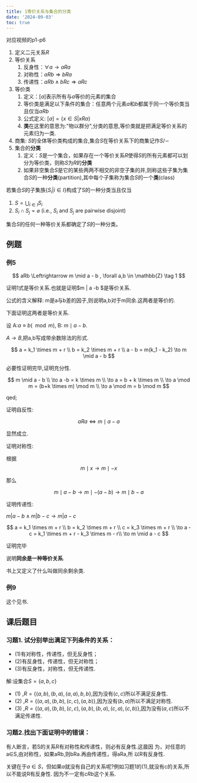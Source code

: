 ```yaml
---
title: 1等价关系与集合的分类
date: '2024-09-03'
toc: true
---
```



对应视频的p1-p6


1. 定义二元关系$R$
2. 等价关系
   1. 反身性：$\forall a \to aRa$
   2. 对称性：$aRb \Rightarrow bRa$
   3. 传递性：$aRb \land bRc \Rightarrow aRc$
3. 等价类
   1. 定义：$[a]$表示所有与$a$等价的元素的集合
   2. 等价类是满足以下条件的集合：任意两个元素$a$和$b$都属于同一个等价类当且仅当$aRb$
   3. 公式定义: $[a]= \{ x \in S | xRa  \}$
   4. **类**在这里的意思为:"物以群分",分类的意思,等价类就是把满足等价关系的元素归为一类.
4. 商集: $S$的全体等价类构成的集合,集合$S$在等价关系下的商集记作$S / \backsim$
4. 集合的**分类**
   1. 定义：$S$是一个集合，如果存在一个等价关系$R$使得$S$的所有元素都可以划分为等价类，则称$S$为$R$的**分类**
   2. 如果非空集合$S$是它的某些两两不相交的非空子集的并,则称这些子集为集合$S$的一种**分类**(partition),其中每个子集称为集合$S$的一个**类**(class)

若集合$S$的子集族$\{S_i | i \in I\}$构成了S的一种分类当且仅当

1. $S = \bigcup_{i \in I} S_i$
2. $S_i \cap S_j = \varnothing$ (i.e., $S_i$ and $S_j$ are pairwise disjoint)

集合$S$的任何一种等价关系都确定了$S$的一种分类。

## 例题

### 例5

$$
aRb \Leftrightarrow  m \mid a - b , \forall a,b \in \mathbb{Z} \tag 1
$$

证明1式是等价关系.也就是证明$m | a -b $是等价关系.

公式的含义解释: m是a与b差的因子,则说明a,b对于m同余.这两者是等价的.

下面证明这两者是等价关系.

设 A:$a \equiv b (\mod m)$, B: $m \mid a-b$.

$A \to B$,把a,b写成带余数除法的形式.

$$
a = k_1 \times m + r \\
b = k_2 \times m + r \\
a - b = m(k_1 - k_2)  \to m \mid a - b
$$

必要性证明完毕,证明充分性.

$$
m \mid a - b  \\
\to a -b = k \times m \\
\to a = b + k \times m \\
\to a \mod m = (b+k \times m) \mod m \\
\to a \mod m = b \mod m
$$

qed;

证明自反性:

$$
aRa \Leftrightarrow m \mid a - a
$$

显然成立.

证明对称性:

根据
$$
m \mid x \to m \mid -x
$$

那么

$$
m \mid a - b \to m \mid -(a - b) \to  m \mid b - a 
$$

证明传递性:

$m | a - b \land m| b - c \to m | a - c$

$$
a = k_1 \times m + r \\
b = k_2 \times m + r \\
c = k_3 \times m + r \\
\to a - c = k_1 \times m + r - k_3 \times m  - r\\
\to m \mid a - c
$$

证明完毕

说明**同余是一种等价关系**.

书上又定义了什么叫做同余剩余类.



### 例9

这个见书.

## 课后题目

### 习题1.  试分别举出满足下列条件的关系：
- (1)有对称性，传递性，但无反身性；
- (2)有反身性，传递性，但无对称性；
- (3)有反身性，对称性，但无传递性.

解:设集合$S = \{a,b,c\}$

- (1) ,$R = \{(a,b),(b,a),(a,a),{b,b}\}$,因为没有$(c,c)$所以不满足反身性.
- (2) ,$R = \{(a,a),(b,b),(c,c),(a,b)\}$,因为没有$(b,a)$所以不满足对称性.
- (3) ,$R = \{(a,a),(b,b),(c,c),(a,b),(b,a),(c,a),(c,b)\}$,因为没有$(a,c)$所以不满足传递性.

### 习题2.找出下面证明中的错误：

有人断言，若S的关系R有对称性和传递性，则必有反身性.这晨因
为，对任意的a∈S,由对称性，如果aRb,则bRa.再由传递性，得aRa,所
以R有反身性.

关键在于$a \in S$，但如果$a$就没有自己的关系呢?例如习题1的(1),就没有c的关系,所以不能说R有反身性. 因为不一定有$cRb$这个关系.
